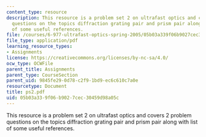 ```yaml
---
content_type: resource
description: This resource is a problem set 2 on ultrafast optics and covers 2 problem
  questions on the topics diffraction grating pair and prism pair along with list
  of some useful references.
file: /courses/6-977-ultrafast-optics-spring-2005/05b03a339f06b9027cec30459d98a05c_ps2.pdf
file_type: application/pdf
learning_resource_types:
- Assignments
license: https://creativecommons.org/licenses/by-nc-sa/4.0/
ocw_type: OCWFile
parent_title: Assignments
parent_type: CourseSection
parent_uid: 9845fe29-0d78-c2f9-1bd9-ec6c610c7a0e
resourcetype: Document
title: ps2.pdf
uid: 05b03a33-9f06-b902-7cec-30459d98a05c
---
```

This resource is a problem set 2 on ultrafast optics and covers 2 problem questions on the topics diffraction grating pair and prism pair along with list of some useful references.